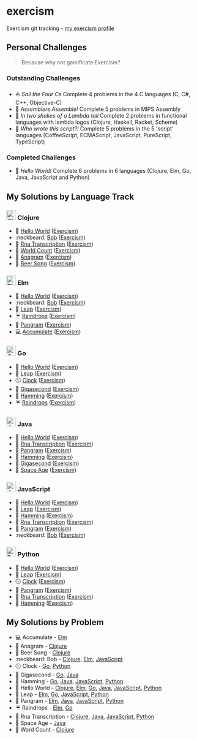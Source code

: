 # exercism
Exercism git tracking - [my exercism profile](http://exercism.io/BenBarrett89)

## Personal Challenges
> Because why not gamificate Exercism?

### Outstanding Challenges
* :boat: _Sail the Four Cs_ Complete 4 problems in the 4 C languages (C, C#, C++, Objective-C)
* :construction_worker: _Assemblers Assemble!_ Complete 5 problems in MIPS Assembly
* :sheep: _In two shakes of a Lambda tail_ Complete 2 problems in functional languages with lambda logos (Clojure, Haskell, Racket, Scheme)
* :scroll: _Who wrote this script?!_ Complete 5 problems in the 5 'script' languages (CoffeeScript, ECMAScript, JavaScript, PureScript, TypeScript)

### Completed Challenges
* :beginner: _Hello World!_ Complete 6 problems in 6 languages (Clojure, Elm, Go, Java, JavaScript and Python)

## My Solutions by Language Track
### <img src="http://exercism.io/tracks/clojure/icon" alt="Clojure" width="25" height="25"> Clojure
* :wave: [Hello World](clojure/hello-world/src/hello_world.clj) ([Exercism](http://exercism.io/exercises/cbe604c4c8df412199c841b99ebb8f57))
* :neckbeard: [Bob](clojure/bob/src/bob.clj) ([Exercism](http://exercism.io/exercises/95763522a7444d5eb85e44a7b8024d47))
* :microscope: [Rna Transcription](clojure/rna-transcription/src/rna_transcription.clj) ([Exercism](http://exercism.io/exercises/9e5b7cda40a64706b3955010656e9fd5))
* :space_invader: [World Count](clojure/word-count/src/word_count.clj) ([Exercism](http://exercism.io/exercises/ac3ea3998402499e805f3bd596744a8a))
* :newspaper: [Anagram](clojure/anagram/src/anagram.clj) ([Exercism](http://exercism.io/exercises/27ac515367854e1288ce89478a953fa6))
* :beers: [Beer Song](clojure/beer-song/src/beer_song.clj) ([Exercism](http://exercism.io/exercises/dd13bd4ce5c2441081707a16cab9a50a))

### <img src="http://exercism.io/tracks/elm/icon" alt="Elm" width="25" height="25"> Elm
* :wave: [Hello World](elm/hello-world/HelloWorld.elm) ([Exercism](http://exercism.io/exercises/3b16987ed0534b03806bab79a63852ad))
* :neckbeard: [Bob](elm/bob/Bob.elm) ([Exercism](http://exercism.io/exercises/c466ee95a2884161930a76e4af22336d))
* :calendar: [Leap](elm/leap/Leap.elm) ([Exercism](http://exercism.io/exercises/71bb2c4e44d04e1caacf0314393b89ff))
* :umbrella: [Raindrops](elm/raindrops/Raindrops.elm) ([Exercism](http://exercism.io/exercises/2b17e97f826e4365b3d09131c0e9f27f))
* :notebook: [Pangram](elm/pangram/Pangram.elm) ([Exercism](http://exercism.io/exercises/31665d4a97244735b15cfda757c634a0))
* :computer: [Accumulate](elm/accumulate/Accumulate.elm) ([Exercism](http://exercism.io/exercises/8298f3c8727c468cafc75a64caa0e08d))

### <img src="http://exercism.io/tracks/go/icon" alt="Go" width="25" height="25"> Go
* :wave: [Hello World](go/hello-world/hello_world.go) ([Exercism](http://exercism.io/submissions/6601b86e324748d0bd92beb9ff864e52))
* :calendar: [Leap](go/leap/leap.go) ([Exercism](http://exercism.io/submissions/d2c9306d9e4d4cf1b1731878715aece0))
* :clock1030: [Clock](go/clock/clock.go) ([Exercism](http://exercism.io/submissions/cb7a82417a7a47e2b09907b80ec55ba7))
* :rocket: [Gigasecond](go/gigasecond/gigasecond.go) ([Exercism](http://exercism.io/submissions/b18d906547b9464884811af26ffedb2d))
* :bicyclist: [Hamming](go/hamming/hamming.go) ([Exercism](http://exercism.io/submissions/383d77361eba4fbc9c33b3595d20c814))
* :umbrella: [Raindrops](go/raindrops/raindrops.go) ([Exercism](http://exercism.io/submissions/b9db2546fb584e60a6c4e7c620ad8099))

### <img src="http://exercism.io/tracks/java/icon" alt="Java" width="25" height="25"> Java
* :wave: [Hello World](java/hello-world/src/main/java/HelloWorld.java) ([Exercism](http://exercism.io/exercises/79f7f96b14c54c77bf30865227d6cdcc))
* :microscope: [Rna Transcription](java/rna-transcription/src/main/java/RnaTranscription.java) ([Exercism](http://exercism.io/exercises/f4d4e13412b546fb9cdcf74dccee1525))
* :notebook: [Pangram](java/pangram/src/main/java/PangramChecker.java) ([Exercism](http://exercism.io/exercises/1b1ab0294c224720b1a60346ad6085bf))
* :bicyclist: [Hamming](java/hamming/src/main/java/Hamming.java) ([Exercism](http://exercism.io/exercises/93470d47782a4b20a0d13b1d57326dac))
* :rocket: [Gigasecond](java/gigasecond/src/main/java/Gigasecond.java) ([Exercism](http://exercism.io/exercises/e04df0e5236a436d948ee61defab9f50))
* :space_invader: [Space Age](java/space-age/src/main/java/SpaceAge.java) ([Exercism](http://exercism.io/submissions/797ce0ed2d4e4a3f8bc8245f4f201cdb))

### <img src="http://exercism.io/tracks/javascript/icon" alt="JavaScript" width="25" height="25"> JavaScript
* :wave: [Hello World](javascript/hello-world/hello-world.js) ([Exercism](http://exercism.io/exercises/de474fb30de443e6a9d202aea8c94e1c))
* :calendar: [Leap](javascript/leap/leap.js) ([Exercism](http://exercism.io/exercises/4332c588afd344eaa8dabc08be4fd680))
* :bicyclist: [Hamming](javascript/hamming/hamming.js) ([Exercism](http://exercism.io/exercises/4a3712a13679495799a5b996ead037a2))
* :microscope: [Rna Transcription](javascript/rna-transcription/rna-transcription.js) ([Exercism](http://exercism.io/exercises/f99f2f7b60d140f38d34c76a4def397f))
* :notebook: [Pangram](javascript/pangram/pangram.js) ([Exercism](http://exercism.io/exercises/40b460ef15854b21a9196fa54da093ec))
* :neckbeard: [Bob](javascript/bob/bob.js) ([Exercism](http://exercism.io/exercises/9ef2cfebeea247018c5bdaa2b48d69d7))

### <img src="http://exercism.io/tracks/python/icon" alt="Python" width="25" height="25"> Python
* :wave: [Hello World](python/hello-world/hello_world.py) ([Exercism](http://exercism.io/exercises/c57b211450fd4cfc995a6eac88e6457f))
* :calendar: [Leap](python/leap/leap.py) ([Exercism](http://exercism.io/exercises/8b825ac53c3748f8955f4c857487250e))
* :clock1030: [Clock](python/clock/clock.py) ([Exercism](http://exercism.io/exercises/08602384a12a4e67bf9a323eb4fc1b3c))
* :notebook: [Pangram](python/pangram/pangram.py) ([Exercism](http://exercism.io/exercises/2598fecd951a4e2e921a608ad9401a42))
* :microscope: [Rna Transcription](python/rna-transcription/rna_transcription.py) ([Exercism](http://exercism.io/exercises/b3891856596d437790f4c25f3668179c))
* :bicyclist: [Hamming](python/hamming/hamming.py) ([Exercism](http://exercism.io/exercises/028563f46a1041e6acacb58da32a4646))

## My Solutions by Problem
* :computer: Accumulate - [Elm](elm/accumulate/Accumulate.elm)
* :newspaper: Anagram - [Clojure](clojure/anagram/src/anagram.clj)
* :beers: Beer Song - [Clojure](clojure/beer-song/src/beer_song.clj)
* :neckbeard: Bob - [Clojure](clojure/bob/src/bob.clj), [Elm](elm/bob/Bob.elm), [JavaScript](javascript/bob/bob.js)
* :clock1030: Clock - [Go](go/clock/clock.go), [Python](python/clock/clock.py)
* :rocket: Gigasecond - [Go](go/gigasecond/gigasecond.go), [Java](java/gigasecond/src/main/java/Gigasecond.java)
* :bicyclist: Hamming - [Go](go/hamming/hamming.go), [Java](java/hamming/src/main/java/Hamming.java), [JavaScript](javascript/hamming/hamming.js), [Python](python/hamming/hamming.py)
* :wave: Hello World - [Clojure](clojure/hello-world/src/hello_world.clj), [Elm](elm/hello-world/HelloWorld.elm), [Go](go/hello-world/hello_world.go), [Java](java/hello-world/src/main/java/HelloWorld.java), [JavaScript](javascript/hello-world/hello-world.js), [Python](python/hello-world/hello_world.py)
* :calendar: Leap - [Elm](elm/leap/Leap.elm), [Go](go/leap/leap.go), [JavaScript](javascript/leap/leap.js), [Python](python/leap/leap.py)
* :notebook: Pangram - [Elm](elm/pangram/Pangram.elm), [Java](java/pangram/src/main/java/PangramChecker.java), [JavaScript](javascript/pangram/pangram.js), [Python](python/pangram/pangram.py)
* :umbrella: Raindrops - [Elm](elm/raindrops/Raindrops.elm), [Go](go/raindrops/raindrops.go)
* :microscope: Rna Transcription - [Clojure](clojure/rna-transcription/src/rna_transcription.clj), [Java](java/rna-transcription/src/main/java/RnaTranscription.java), [JavaScript](javascript/rna-transcription/rna-transcription.js), [Python](python/rna-transcription/rna_transcription.py)
* :space_invader: Space Age - [Java](java/gigasecond/src/main/java/SpaceAge.java)
* :notebook_with_decorative_cover: Word Count - [Clojure](clojure/word-count/src/word_count.clj)
